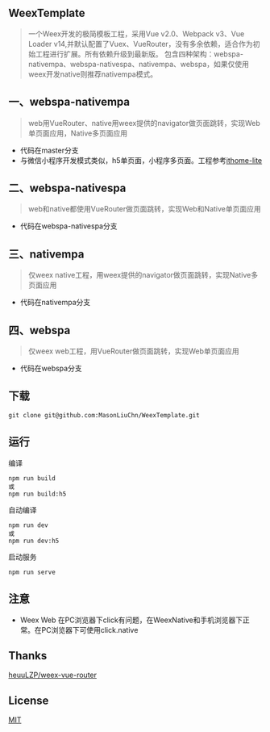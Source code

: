 ## WeexTemplate

>一个Weex开发的极简模板工程，采用Vue v2.0、Webpack v3、Vue Loader v14,并默认配置了Vuex、VueRouter，没有多余依赖，适合作为初始工程进行扩展。所有依赖升级到最新版。
包含四种架构：webspa-nativempa、webspa-nativespa、nativempa、webspa，如果仅使用weex开发native则推荐nativempa模式。

## 一、webspa-nativempa
> web用VueRouter、native用weex提供的navigator做页面跳转，实现Web单页面应用，Native多页面应用

- 代码在master分支
- 与微信小程序开发模式类似，h5单页面，小程序多页面。工程参考[ithome-lite](https://github.com/F-loat/ithome-lite)

## 二、webspa-nativespa
> web和native都使用VueRouter做页面跳转，实现Web和Native单页面应用

- 代码在webspa-nativespa分支
## 三、nativempa
> 仅weex native工程，用weex提供的navigator做页面跳转，实现Native多页面应用

- 代码在nativempa分支

## 四、webspa
> 仅weex web工程，用VueRouter做页面跳转，实现Web单页面应用

- 代码在webspa分支


## 下载

```
git clone git@github.com:MasonLiuChn/WeexTemplate.git
```

## 运行

编译

```
npm run build
或
npm run build:h5
```
自动编译

```
npm run dev
或
npm run dev:h5
```
启动服务

```
npm run serve
```

## 注意

- Weex Web 在PC浏览器下click有问题，在WeexNative和手机浏览器下正常。在PC浏览器下可使用click.native

## Thanks
[heuuLZP/weex-vue-router](https://github.com/heuuLZP/weex-vue-router)

## License
[MIT](http://opensource.org/licenses/MIT)